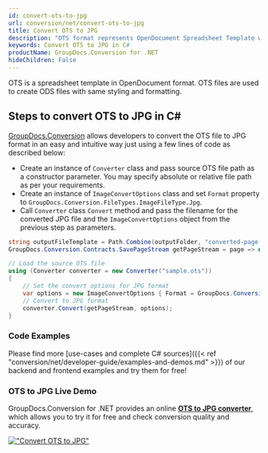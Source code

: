 ```yaml
---
id: convert-ots-to-jpg
url: conversion/net/convert-ots-to-jpg
title: Convert OTS to JPG
description: "OTS format represents OpenDocument Spreadsheet Template with .ots extension. Learn how to convert OTS to JPG file programmatically in C# language using GroupDocs.Conversion for .NET library."
keywords: Convert OTS to JPG in C#
productName: GroupDocs.Conversion for .NET
hideChildren: False
---
```


OTS is a spreadsheet template in OpenDocument format. OTS files are used to create ODS files with same styling and formatting.

## Steps to convert OTS to JPG in C#

[GroupDocs.Conversion](https://products.groupdocs.com/conversion/net) allows developers to convert the OTS file to JPG format in an easy and intuitive way just using a few lines of code as described below:

* Create an instance of `Converter` class and pass source OTS file path as a constructor parameter. You may specify absolute or relative file path as per your requirements. 
* Create an instance of `ImageConvertOptions` class and set `Format` property to `GroupDocs.Conversion.FileTypes.ImageFileType.Jpg`.
* Call `Converter` class `Convert` method and pass the filename for the converted JPG file and the `ImageConvertOptions` object from the previous step as parameters.

```csharp
string outputFileTemplate = Path.Combine(outputFolder, "converted-page-{0}.jpg");
GroupDocs.Conversion.Contracts.SavePageStream getPageStream = page => new FileStream(string.Format(outputFileTemplate, page), FileMode.Create);

// Load the source OTS file
using (Converter converter = new Converter("sample.ots"))
{
    // Set the convert options for JPG format
    var options = new ImageConvertOptions { Format = GroupDocs.Conversion.FileTypes.ImageFileType.Jpg };   
    // Convert to JPG format
    converter.Convert(getPageStream, options);
}
```

### Code Examples

Please find more [use-cases and complete C# sources]({{< ref "conversion/net/developer-guide/examples-and-demos.md" >}}) of our backend and frontend examples and try them for free!

### OTS to JPG Live Demo

GroupDocs.Conversion for .NET provides an online [**OTS to JPG converter**](https://products.groupdocs.app/conversion/ots-to-jpg), which allows you to try it for free and check conversion quality and accuracy.

[!["Convert OTS to JPG"](conversion/net/images/convert-to-jpg/convert-ots-to-jpg.png)](https://products.groupdocs.app/conversion/ots-to-jpg)